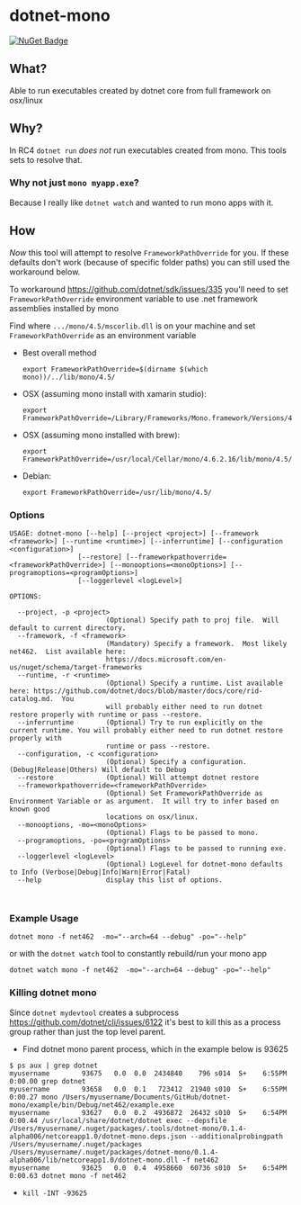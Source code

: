 # dotnet-mono

[![NuGet Badge](https://img.shields.io/nuget/vpre/dotnet-mono.svg)](https://www.nuget.org/packages/dotnet-mono/)

## What?
Able to run executables created by dotnet core from full framework on osx/linux

## Why?
In RC4 `dotnet run` _does not_ run executables created from mono.  This tools sets to resolve that.

### Why not just `mono myapp.exe`?
Because I really like `dotnet watch` and wanted to run mono apps with it.

## How


*Now* this tool will attempt to resolve `FrameworkPathOverride` for you.  If these defaults don't work (because of specific folder paths) you can still used the workaround below.


To workaround https://github.com/dotnet/sdk/issues/335 you'll need to  set `FrameworkPathOverride` environment variable to use .net framework assemblies installed by mono

  Find where `.../mono/4.5/mscorlib.dll` is on your machine and set `FrameworkPathOverride` as an environment variable

  - Best overall method

    ```
    export FrameworkPathOverride=$(dirname $(which mono))/../lib/mono/4.5/
    ```
  - OSX (assuming mono install with xamarin studio): 

    ```
    export FrameworkPathOverride=/Library/Frameworks/Mono.framework/Versions/4.6.2/lib/mono/4.5/
    ```
  - OSX (assuming mono installed with brew): 

    ```
    export FrameworkPathOverride=/usr/local/Cellar/mono/4.6.2.16/lib/mono/4.5/
    ```
  - Debian: 

    ```
    export FrameworkPathOverride=/usr/lib/mono/4.5/
    ``` 
  
  ### Options
  ```
USAGE: dotnet-mono [--help] [--project <project>] [--framework <framework>] [--runtime <runtime>] [--inferruntime] [--configuration <configuration>]
                   [--restore] [--frameworkpathoverride=<frameworkPathOverride>] [--monooptions=<monoOptions>] [--programoptions=<programOptions>]
                   [--loggerlevel <logLevel>]

OPTIONS:

    --project, -p <project>
                          (Optional) Specify path to proj file.  Will default to current directory.
    --framework, -f <framework>
                          (Mandatory) Specify a framework.  Most likely net462.  List available here:
                          https://docs.microsoft.com/en-us/nuget/schema/target-frameworks
    --runtime, -r <runtime>
                          (Optional) Specify a runtime. List available here: https://github.com/dotnet/docs/blob/master/docs/core/rid-catalog.md.  You
                          will probably either need to run dotnet restore properly with runtime or pass --restore.
    --inferruntime        (Optional) Try to run explicitly on the current runtime. You will probably either need to run dotnet restore properly with
                          runtime or pass --restore.
    --configuration, -c <configuration>
                          (Optional) Specify a configuration. (Debug|Release|Others) Will default to Debug
    --restore             (Optional) Will attempt dotnet restore
    --frameworkpathoverride=<frameworkPathOverride>
                          (Optional) Set FrameworkPathOverride as Environment Variable or as argument.  It will try to infer based on known good
                          locations on osx/linux.
    --monooptions, -mo=<monoOptions>
                          (Optional) Flags to be passed to mono.
    --programoptions, -po=<programOptions>
                          (Optional) Flags to be passed to running exe.
    --loggerlevel <logLevel>
                          (Optional) LogLevel for dotnet-mono defaults to Info (Verbose|Debug|Info|Warn|Error|Fatal)
    --help                display this list of options.



  ```
  ### Example Usage
  ```
  dotnet mono -f net462  -mo="--arch=64 --debug" -po="--help"
  ```

  or with the `dotnet watch` tool to constantly rebuild/run your mono app
  ```
  dotnet watch mono -f net462  -mo="--arch=64 --debug" -po="--help"
  ```

### Killing dotnet mono

Since `dotnet mydevtool` creates a subprocess https://github.com/dotnet/cli/issues/6122 it's best to kill this as a process group rather than just the top level parent. 

* Find dotnet mono parent process, which in the example below is 93625

```
$ ps aux | grep dotnet
myusername        93675   0.0  0.0  2434840    796 s014  S+    6:55PM   0:00.00 grep dotnet
myusername        93658   0.0  0.1   723412  21940 s010  S+    6:55PM   0:00.27 mono /Users/myusername/Documents/GitHub/dotnet-mono/example/bin/Debug/net462/example.exe
myusername        93627   0.0  0.2  4936872  26432 s010  S+    6:54PM   0:00.44 /usr/local/share/dotnet/dotnet exec --depsfile /Users/myusername/.nuget/packages/.tools/dotnet-mono/0.1.4-alpha006/netcoreapp1.0/dotnet-mono.deps.json --additionalprobingpath /Users/myusername/.nuget/packages /Users/myusername/.nuget/packages/dotnet-mono/0.1.4-alpha006/lib/netcoreapp1.0/dotnet-mono.dll -f net462
myusername        93625   0.0  0.4  4958660  60736 s010  S+    6:54PM   0:00.63 dotnet mono -f net462
```
* `kill -INT -93625`
